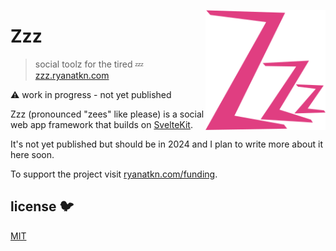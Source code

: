 [<img src="/static/logo.svg" alt="three sleepy z's" align="right" width="192" height="192">](https://zzz.ryanatkn.com/)

# Zzz

> social toolz for the tired 💤 [zzz.ryanatkn.com](https://zzz.ryanatkn.com/)

⚠️ work in progress - not yet published

Zzz (pronounced "zees" like please) is a social web app framework
that builds on [SvelteKit](https://kit.svelte.dev/).

It's not yet published but should be in 2024 and I plan to write more about it here soon.

To support the project visit [ryanatkn.com/funding](https://www.ryanatkn.com/funding).

## license 🐦

[MIT](LICENSE)
